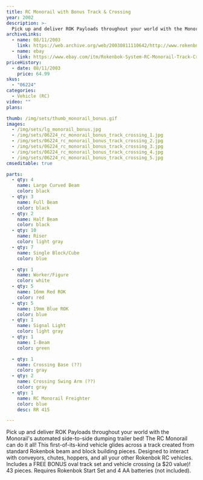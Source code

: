```yaml
---
title: RC Monorail with Bonus Track & Crossing
year: 2002
description: >-
  Pick up and deliver ROK Payloads throughout your world with the Monorail's automated side-to-side dumping trailer bed! The RC Monorail can do it all! This first-of-its-kind vehicle glides across a track created from standard Rokenbok beam and block building pieces.
archiveLinks:
  - name: 08/11/2003
    link: https://web.archive.org/web/20030811110642/http://www.rokenbok.com/catalog/2002_pd_rcv_monorail.html
  - name: ebay
    link: https://www.ebay.com/itm/Rokenbok-System-RC-Monorail-Track-Crossing-06224-open-box-see-description/353187578677
priceHistory:
  - date: 08/11/2003
    price: 64.99
skus:
  - "06224"
categories:
  - Vehicle (RC)
video: ""
plans:

thumb: /img/sets/thumb_monorail_bonus.gif
images:
  - /img/sets/lg_monorail_bonus.jpg
  - /img/sets/06224_rc_monorail_bonus_track_crossing_1.jpg
  - /img/sets/06224_rc_monorail_bonus_track_crossing_2.jpg
  - /img/sets/06224_rc_monorail_bonus_track_crossing_3.jpg
  - /img/sets/06224_rc_monorail_bonus_track_crossing_4.jpg
  - /img/sets/06224_rc_monorail_bonus_track_crossing_5.jpg
cmseditable: true

parts:
  - qty: 4
    name: Large Curved Beam
    color: black
  - qty: 3
    name: Full Beam
    color: black
  - qty: 2
    name: Half Beam
    color: black
  - qty: 10
    name: Riser
    color: light gray
  - qty: 7
    name: Single Block/Cube
    color: blue

  - qty: 1
    name: Worker/Figure
    color: white
  - qty: 5
    name: 16mm Red ROK
    color: red
  - qty: 5
    name: 19mm Blue ROK
    color: blue
  - qty: 1
    name: Signal Light
    color: light gray
  - qty: 1
    name: I-Beam
    color: green

  - qty: 1
    name: Crossing Base (??)
    color: gray
  - qty: 2
    name: Crossing Swing Arm (??)
    color: gray
  - qty: 1
    name: RC Monorail Freighter
    color: blue
    desc: RR 415

---
```

Pick up and deliver ROK Payloads throughout your world with the Monorail's automated side-to-side dumping trailer bed! The RC Monorail can do it all! This first-of-its-kind vehicle glides across a track created from standard Rokenbok beam and block building pieces. Designed to interact with conveyors, chutes, hoppers, and all your other Rokenbok RC vehicles. Includes a FREE BONUS oval track set and vehicle crossing (a $20 value)! 43 pieces. Requires Rokenbok Start Set and 4 AA batteries (not included).

